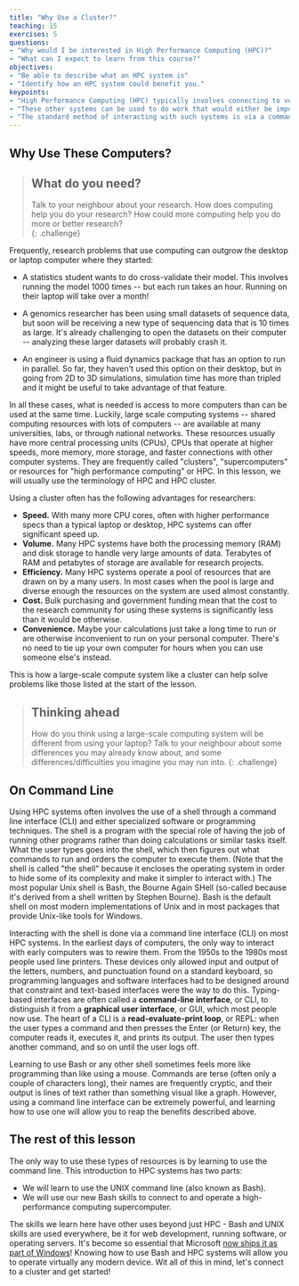 ```yaml
---
title: "Why Use a Cluster?"
teaching: 15
exercises: 5
questions:
- "Why would I be interested in High Performance Computing (HPC)?"
- "What can I expect to learn from this course?"
objectives:
- "Be able to describe what an HPC system is"
- "Identify how an HPC system could benefit you."  
keypoints:
- "High Performance Computing (HPC) typically involves connecting to very large computing systems elsewhere in the world."
- "These other systems can be used to do work that would either be impossible or much slower or smaller systems."
- "The standard method of interacting with such systems is via a command line interface called Bash."
---
```


## Why Use These Computers?

> ## What do you need?  
>
> Talk to your neighbour about your research.  How does computing
> help you do your research?  How could more computing help you
> do more or better research?  
{: .challenge}

Frequently, research problems that use computing can outgrow the desktop
or laptop computer where they started:

* A statistics student wants to do cross-validate their model.  This involves
running the model 1000 times -- but each run takes an hour.  Running on their
laptop will take over a month!

* A genomics researcher has been using small datasets of sequence data, but
soon will be receiving a new type of sequencing data that is 10 times as large.
It's already challenging to open the datasets on their computer -- analyzing
these larger datasets will probably crash it.

* An engineer is using a fluid dynamics package that has an option to run
in parallel.  So far, they haven't used this option on their desktop, but in
going from 2D to 3D simulations, simulation time has more than tripled and it
might be useful to take advantage of that feature.  

In all these cases, what is needed is access to more computers than can be
used at the same time.  Luckily, large scale computing systems -- shared computing
resources with lots of computers -- are available at many universities, labs,
or through national networks.  These resources usually have
more central processing units (CPUs), CPUs that operate at higher speeds,
more memory, more storage, and
faster connections with other computer systems.  They are frequently called
"clusters", "supercomputers" or resources for "high performance computing" or
HPC.  In this lesson, we will usually use the terminology of HPC and HPC cluster.  

Using a cluster often has the following advantages for researchers:

* **Speed.** With many more CPU cores, often with higher performance specs
  than a typical laptop or desktop, HPC systems can offer
  significant speed up.
* **Volume.** Many HPC systems have both the processing memory (RAM) and disk
  storage to handle very large amounts of data. Terabytes of RAM and
  petabytes of storage are available for research projects.
* **Efficiency.** Many HPC systems operate a pool of resources that are drawn
  on by a many users.  In most cases when the pool is large and diverse enough
  the resources on the system are used almost constantly.
* **Cost.** Bulk purchasing and government funding mean that the cost to the
  research community for using these systems is significantly less than it
  would be otherwise.
* **Convenience.** Maybe your calculations just take a long time to run or are
  otherwise inconvenient to run on your personal computer. There's no need to
  tie up your own computer for hours when you can use someone else's instead.

This is how a large-scale compute system like a cluster can help solve problems like
those listed at the start of the lesson.  

> ## Thinking ahead
>
> How do you think using a large-scale computing system will be different
> from using your laptop? Talk to your neighbour about some
> differences you may already know about, and some
> differences/difficulties you imagine you may run into.
{: .challenge}

## On Command Line

Using HPC systems often involves the use of a shell through a command line
interface (CLI) and either specialized software or programming techniques.  The
shell is a program with the special role of having the job of running other
programs rather than doing calculations or similar tasks itself.  What the user
types goes into the shell, which then figures out what commands to run and
orders the computer to execute them.  (Note that the shell is called "the
shell" because it encloses the operating system in order to hide some of its
complexity and make it simpler to interact with.)  The most popular Unix shell
is Bash, the Bourne Again SHell (so-called because it's derived from a shell
written by Stephen Bourne).  Bash is the default shell on most modern
implementations of Unix and in most packages that provide Unix-like tools for
Windows.

Interacting with the shell is done via a command line interface (CLI) on most
HPC systems.  In the earliest days of computers, the only way to interact with
early computers was to rewire them.  From the 1950s to the 1980s most people
used line printers.  These devices only allowed input and output of the
letters, numbers, and punctuation found on a standard keyboard, so programming
languages and software interfaces had to be designed around that constraint and
text-based interfaces were the way to do this.  Typing-based interfaces are
often called a **command-line interface**, or CLI, to distinguish it from a
**graphical user interface**, or GUI, which most people now use.  The heart of
a CLI is a **read-evaluate-print loop**, or REPL: when the user types a command
and then presses the Enter (or Return) key, the computer reads it, executes it,
and prints its output.  The user then types another command, and so on until
the user logs off.

Learning to use Bash or any other shell sometimes feels more like programming
than like using a mouse.  Commands are terse (often only a couple of characters
long), their names are frequently cryptic, and their output is lines of text
rather than something visual like a graph.  However, using a command line
interface can be extremely powerful, and learning how to use one will allow
you to reap the benefits described above.  

## The rest of this lesson

The only way to use these types of resources is by learning to use the command line.
This introduction to HPC systems has two parts:

* We will learn to use the UNIX command line (also known as Bash).
* We will use our new Bash skills to connect to and operate a high-performance computing supercomputer.

The skills we learn here have other uses beyond just HPC -
Bash and UNIX skills are used everywhere, be it for web development, running software, or operating servers.
It's become so essential that Microsoft
[now ships it as part of Windows](https://www.microsoft.com/en-us/store/p/ubuntu/9nblggh4msv6)!
Knowing how to use Bash and HPC systems will allow you to operate virtually any modern device.
Wit all of this in mind, let's connect to a cluster and get started!
